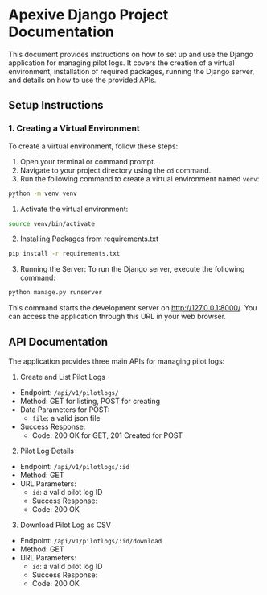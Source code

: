 # Apexive Django Project Documentation

This document provides instructions on how to set up and use the Django application for managing pilot logs. It covers the creation of a virtual environment, installation of required packages, running the Django server, and details on how to use the provided APIs.

## Setup Instructions

### 1. Creating a Virtual Environment

To create a virtual environment, follow these steps:

1. Open your terminal or command prompt.
2. Navigate to your project directory using the `cd` command.
3. Run the following command to create a virtual environment named `venv`:

```bash
python -m venv venv
```

1. Activate the virtual environment:
```bash
source venv/bin/activate
```
2. Installing Packages from requirements.txt
```bash
pip install -r requirements.txt
```
3. Running the Server: To run the Django server, execute the following command:
```bash
python manage.py runserver
```
This command starts the development server on http://127.0.0.1:8000/. You can access the application through this URL in your web browser.

## API Documentation
The application provides three main APIs for managing pilot logs:

1. Create and List Pilot Logs

* Endpoint: `/api/v1/pilotlogs/`
* Method: GET for listing, POST for creating
* Data Parameters for POST:
  * `file`: a valid json file
* Success Response:
  * Code: 200 OK for GET, 201 Created for POST

2. Pilot Log Details

* Endpoint: `/api/v1/pilotlogs/:id`
* Method: GET
* URL Parameters:
  * `id`: a valid pilot log ID
  * Success Response:
  * Code: 200 OK

3. Download Pilot Log as CSV
* Endpoint: `/api/v1/pilotlogs/:id/download`
* Method: GET
* URL Parameters:
  * `id`: a valid pilot log ID
  * Success Response:
  * Code: 200 OK